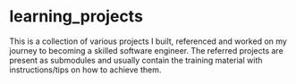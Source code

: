 # learning_projects
This is a collection of various projects I built, referenced and worked  on my journey to becoming a skilled software engineer.
The referred projects are present as submodules and usually contain the training material with instructions/tips on how to achieve them.
